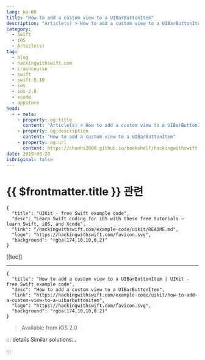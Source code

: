 ```yaml
---
lang: ko-KR
title: "How to add a custom view to a UIBarButtonItem"
description: "Article(s) > How to add a custom view to a UIBarButtonItem"
category:
  - Swift
  - iOS
  - Article(s)
tag: 
  - blog
  - hackingwithswift.com
  - crashcourse
  - swift
  - swift-5.10
  - ios
  - ios-2.0
  - xcode
  - appstore
head:
  - - meta:
    - property: og:title
      content: "Article(s) > How to add a custom view to a UIBarButtonItem"
    - property: og:description
      content: "How to add a custom view to a UIBarButtonItem"
    - property: og:url
      content: https://chanhi2000.github.io/bookshelf/hackingwithswift.com/example-code/uikit/how-to-add-a-custom-view-to-a-uibarbuttonitem.html
date: 2019-03-28
isOriginal: false
---
```


# {{ $frontmatter.title }} 관련

```component VPCard
{
  "title": "UIKit - free Swift example code",
  "desc": "Learn Swift coding for iOS with these free tutorials – learn Swift, iOS, and Xcode",
  "link": "/hackingwithswift.com/example-code/uikit/README.md",
  "logo": "https://hackingwithswift.com/favicon.svg",
  "background": "rgba(174,10,10,0.2)"
}
```

[[toc]]

---

```component VPCard
{
  "title": "How to add a custom view to a UIBarButtonItem | UIKit - free Swift example code",
  "desc": "How to add a custom view to a UIBarButtonItem",
  "link": "https://hackingwithswift.com/example-code/uikit/how-to-add-a-custom-view-to-a-uibarbuttonitem",
  "logo": "https://hackingwithswift.com/favicon.svg",
  "background": "rgba(174,10,10,0.2)"
}
```

> Available from iOS 2.0

<!-- TODO: 작성 -->

<!--
Most `UIBarButtonItems` contain either an icon or some text, but they can do so much more – in fact, you can embed any kind of `UIView` subclass inside a bar button item, then put that button into a navigation bar or toolbar as you normally would.

For example, you can create a `UIProgressView` and place it into a bar button like this:

```swift
var progressView = UIProgressView(progressViewStyle: .default)
progressView.sizeToFit()

let progressButton = UIBarButtonItem(customView: progressView)
```

-->

::: details Similar solutions…

<!--
/example-code/uikit/how-to-add-multiple-uibarbuttonitem-to-a-navigation-bar-using-rightbarbuttonitems">How to add multiple UIBarButtonItem to a navigation bar using rightBarButtonItems 
/example-code/uikit/how-to-add-a-flexible-space-to-a-uibarbuttonitem">How to add a flexible space to a UIBarButtonItem 
/quick-start/swiftui/swiftui-tips-and-tricks">SwiftUI tips and tricks 
/example-code/uikit/how-to-create-live-playgrounds-in-xcode">How to create live playgrounds in Xcode 
/quick-start/swiftui/how-to-convert-a-swiftui-view-to-an-image">How to convert a SwiftUI view to an image</a>
-->

:::

